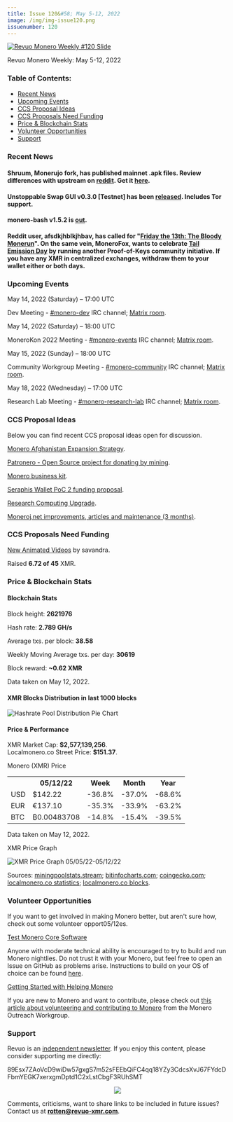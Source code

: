 ```yaml
---
title: Issue 120&#58; May 5-12, 2022
image: /img/img-issue120.png
issuenumber: 120
---
```

[<img src="/img/img-issue120.png" alt="Revuo Monero Weekly #120 Slide" class="img-lead">](/issue-120.html)

<p class="text-lead">Revuo Monero Weekly: May 5-12, 2022</p>
<!--more-->

<h3>Table of Contents:</h3>
<ul class="contents">
    <li><a href="#news">Recent News</a></li>
    <li><a href="#events">Upcoming Events</a></li>
    <li><a href="#ideas">CCS Proposal Ideas</a></li>
    <li><a href="#proposals">CCS Proposals Need Funding</a></li>
    <li><a href="#stats">Price & Blockchain Stats</a></li>
    <li><a href="#volunteer">Volunteer Opportunities</a></li>
    <li><a href="#support">Support</a></li>
</ul>

<h3 id="news">Recent News</h3>

<div class="newsbyte">
    <h4>Shruum, Monerujo fork, has published mainnet .apk files. Review differences with upstream on <a href="https://teddit.adminforge.de/r/Monero/comments/ujwiag/shruum_wallet_mainnet_apk_released_a_monerujo/" target="_blank">reddit</a>. Get it <a href="https://mayumi.one/" target="_blank">here</a>.</h4>
</div>

<div class="newsbyte">
    <h4>Unstoppable Swap GUI v0.3.0 [Testnet] has been <a href="https://github.com/UnstoppableSwap/unstoppableswap-gui/releases/tag/v0.3.0" target="_blank">released</a>. Includes Tor support.</h4>
</div>

<div class="newsbyte">
    <h4>monero-bash v1.5.2 is <a href="https://github.com/hinto-janaiyo/monero-bash/releases/tag/v1.5.2" target="_blank">out</a>.</h4>
</div>

<div class="newsbyte">
    <h4>Reddit user, afsdkjhblkjhbav, has called for "<a href="https://teddit.adminforge.de/r/Monero/comments/unyuqw/friday_the_13th_the_bloody_monerun/" target="_blank">Friday the 13th: The Bloody Monerun</a>". On the same vein, MoneroFox, wants to celebrate <a href="https://teddit.adminforge.de/r/Monero/comments/unaifx/monerorun2_tail_emission_day_june_8th_celebration/" target="_blank">Tail Emission Day</a> by running another Proof-of-Keys community initiative. If you have any XMR in centralized exchanges, withdraw them to your wallet either or both days.</h4>
</div>

<h3 id="events">Upcoming Events</h3>

<div class="event">
    <p class="date" markdown="1">May 14, 2022 (Saturday) – 17:00 UTC</p>
    <p markdown="1">Dev Meeting - <a href="irc://irc.libera.chat/#monero-dev" target="_blank">#monero-dev</a> IRC channel; <a href="https://matrix.to/#/#monero-dev:monero.social" target="_blank">Matrix room</a>.</p>
</div>

<div class="event">
    <p class="date" markdown="1">May 14, 2022 (Saturday) – 18:00 UTC</p>
    <p markdown="1">MoneroKon 2022 Meeting - <a href="irc://irc.libera.chat/#monero-events" target="_blank">#monero-events</a> IRC channel; <a href="https://matrix.to/#/#monero-events:monero.social" target="_blank">Matrix room</a>.</p>
</div>

<div class="event">
    <p class="date" markdown="1">May 15, 2022 (Sunday) – 18:00 UTC</p>
    <p markdown="1">Community Workgroup Meeting - <a href="irc://irc.libera.chat/#monero-community" target="_blank">#monero-community</a> IRC channel; <a href="https://matrix.to/#/#monero-community:monero.social" target="_blank">Matrix room</a>.</p>
</div>

<div class="event">
    <p class="date" markdown="1">May 18, 2022 (Wednesday) – 17:00 UTC</p>
    <p markdown="1">Research Lab Meeting - <a href="irc://irc.libera.chat/#monero-research-lab" target="_blank">#monero-research-lab</a> IRC channel; <a href="https://matrix.to/#/#monero-research-lab:monero.social" target="_blank">Matrix room</a>.</p>
</div>

<h3 id="ideas">CCS Proposal Ideas</h3>

<p>Below you can find recent CCS proposal ideas open for discussion.</p>

<div class="proposal">
<p><a href="https://repo.getmonero.org/monero-project/ccs-proposals/-/merge_requests/282" target="_blank">Monero Afghanistan Expansion Strategy</a>.</p>
</div>

<div class="proposal">
<p><a href="https://repo.getmonero.org/monero-project/ccs-proposals/-/merge_requests/310" target="_blank">Patronero - Open Source project for donating by mining</a>.</p>
</div>

<div class="proposal">
<p><a href="https://repo.getmonero.org/monero-project/ccs-proposals/-/merge_requests/311" target="_blank">Monero business kit</a>.</p>
</div>

<div class="proposal">
<p><a href="https://repo.getmonero.org/monero-project/ccs-proposals/-/merge_requests/314" target="_blank">Seraphis Wallet PoC 2 funding proposal</a>.</p>
</div>

<div class="proposal">
<p><a href="https://repo.getmonero.org/monero-project/ccs-proposals/-/merge_requests/317" target="_blank">Research Computing Upgrade</a>.</p>
</div>

<div class="proposal">
<p><a href="https://repo.getmonero.org/monero-project/ccs-proposals/-/merge_requests/318" target="_blank">Moneroj.net improvements, articles and maintenance (3 months)</a>.</p>
</div>

<h3 id="proposals">CCS Proposals Need Funding</h3>

<div class="proposal">
    <p><a href="https://ccs.getmonero.org/proposals/savandra-videos-for-monero.html" target="_blank">New Animated Videos</a> by savandra.</p>
    <p>Raised <b>6.72 of 45</b> XMR.</p>
</div>

<h3 id="stats">Price & Blockchain Stats</h3>

<h4 class="stat">Blockchain Stats</h4>

<div class="bcstats">
    <p>Block height: <b>2621976</b></p>
    <p>Hash rate: <b>2.789 GH/s</b></p>
    <p>Average txs. per block: <b>38.58</b></p>
    <p>Weekly Moving Average txs. per day: <b>30619</b></p>
    <p>Block reward: <b>~0.62 XMR</b></p>
</div>
<p class="note">Data taken on May 12, 2022.</p>

<h4 class="stat">XMR Blocks Distribution in last 1000 blocks</h4>
<p><img src="/img/hashrate-pool-distribution-0512.png" alt="Hashrate Pool Distribution Pie Chart"/></p>

<h4 class="stat" id="price-stat">Price & Performance</h4>

<div class="price-intro">XMR Market Cap: <b>$2,577,139,256</b>.<br/>Localmonero.co Street Price: <b>$151.37</b>.</div>

<p class="table-title">Monero (XMR) Price</p>
<table class="price-table">
  <tr class="row1">
    <th></th>
    <th>05/12/22</th>
    <th>Week</th>
    <th>Month</th>
    <th>Year</th>
  </tr>
  <tr>
    <td data-th="XMR to">USD</td>
    <td data-th="05/12/22">$142.22</td>
    <td data-th="Week" class="red">-36.8%</td>
    <td data-th="Month" class="red">-37.0%</td>
    <td data-th="Year" class="red">-68.6%</td>
  </tr>
  <tr class="row3">
    <td data-th="XMR to">EUR</td>
    <td data-th="05/12/22">€137.10</td>
    <td data-th="Week" class="red">-35.3%</td>
    <td data-th="Month" class="red">-33.9%</td>
    <td data-th="Year" class="red">-63.2%</td>
  </tr>
  <tr>
    <td data-th="XMR to">BTC</td>
    <td data-th="05/12/22">₿0.00483708</td>
    <td data-th="Week" class="red">-14.8%</td>
    <td data-th="Month" class="red">-15.4%</td>
    <td data-th="Year" class="red">-39.5%</td>
  </tr>
</table>
<p class="note">Data taken on May 12, 2022.</p>

<p class="table-title">XMR Price Graph</p>

![XMR Price Graph 05/05/22-05/12/22](/img/weekly-chart-0512.png "XMR Price Graph 05/05/22-05/12/22") 

Sources: <a href="https://miningpoolstats.stream/monero" target="_blank">miningpoolstats.stream</a>; <a href="https://bitinfocharts.com/monero/" target="_blank">bitinfocharts.com</a>; <a href="https://www.coingecko.com/en/coins/monero" target="_blank">coingecko.com</a>; <a href="https://localmonero.co/statistics" target="_blank">localmonero.co statistics</a>; <a href="https://localmonero.co/blocks" target="_blank">localmonero.co blocks</a>.

<h3 id="volunteer">Volunteer Opportunities</h3>

<p>If you want to get involved in making Monero better, but aren't sure how, check out some volunteer opport05/12es.</p>

<div class="newsbyte">
    <p class="date"><a href="https://github.com/monero-project/monero" target="_blank">Test Monero Core Software</a></p>
    <p>Anyone with moderate technical ability is encouraged to try to build and run Monero nightlies. Do not trust it with your Monero, but feel free to open an Issue on GitHub as problems arise. Instructions to build on your OS of choice can be found <a href="https://github.com/monero-project/monero#compiling-monero-from-source" target="_blank">here</a>. </p>
</div>

<div class="newsbyte">
    <p class="date"><a href="https://github.com/monero-project/monero" target="_blank">Getting Started with Helping Monero</a></p>
    <p>If you are new to Monero and want to contribute, please check out <a href="https://www.monerooutreach.org/stories/getting-started-helping-monero.php" target="_blank">this article about volunteering and contributing to Monero</a> from the Monero Outreach Workgroup. </p>
</div>

<h3 id="support">Support</h3>

<p markdown="1">Revuo is an <a href="https://revuo-xmr.com/support/">independent newsletter</a>. If you enjoy this content, please consider supporting me directly:</p>

<p class="address" markdown="1">89Esx7ZAoVcD9wiDw57gxgS7m52sFEEbQiFC4qq18YZy3CdcsXvJ67FYdcDFbmYEGK7xerxgmDptd1C2xLstCbgF3RUhSMT</p>

<p><center><a href="monero:89Esx7ZAoVcD9wiDw57gxgS7m52sFEEbQiFC4qq18YZy3CdcsXvJ67FYdcDFbmYEGK7xerxgmDptd1C2xLstCbgF3RUhSMT" class="qr"><img src="/img/donate-monero.jpg" style="max-width: 200px;"/></a></center></p>

Comments, criticisms, want to share links to be included in future issues? Contact us at **rotten@revuo-xmr.com**.